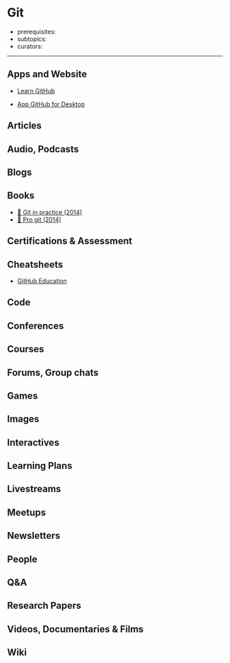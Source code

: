 # Git

- prerequisites:
- subtopics:
- curators:

------

## Apps and Website

- [Learn GitHub](https://try.github.io/)

- [App GitHub for Desktop](https://desktop.github.com/)

## Articles

## Audio, Podcasts

## Blogs

## Books

- [📖 Git in practice (2014)](https://content.mirantis.com/rs/451-RBY-185/images/McQuaid-git-in-practice.pdf)
- [📖 Pro git (2014)](https://git-scm.com/book/en/v2)

## Certifications & Assessment

## Cheatsheets

- [GitHub Education](https://education.github.com/git-cheat-sheet-education.pdf)

## Code

## Conferences

## Courses

## Forums, Group chats

## Games

## Images

## Interactives

## Learning Plans

## Livestreams

## Meetups

## Newsletters

## People

## Q&A

## Research Papers

## Videos, Documentaries & Films

## Wiki
